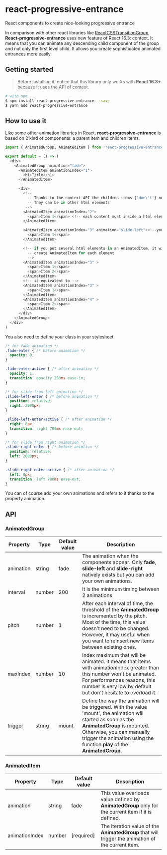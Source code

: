 # react-progressive-entrance
React components to create nice-looking progressive entrance

In comparison with other react libraries
like [ReactCSSTransitionGroup](https://reactjs.org/docs/animation.html),
**React-progressive-entrance** uses
new feature of React 16.3: context. It means that
you can animate any descending child component of the group and not only
the first level child.
It allows you create sophisticated animated entrances more easily.

## Getting started

> Before installing it, notice that this library only works with **React 16.3+** because it uses the API of context.

```bash
# with npm
$ npm install react-progressive-entrance --save
$ yarn add react-progressive-entrance
```

## How to use it

Like some other animation libraries in React, **react-progressive-entrance** is based on 2 kind of components:
a parent item and children items.

```js
import { AnimatedGroup, AnimatedItem } from 'react-progressive-entrance'

export default = () => (
  <div>
    <AnimatedGroup animation="fade">
      <AnimatedItem animationIndex="1">
        <h1>Title</h1>
      </AnimatedItem>

      <div>
        <!--
          -- Thanks to the context API the children items {'don\'t'} need to be direct children,
          -- They can be in other html elements
         -->
        <AnimatedItem animationIndex="2">
          <span>Item 1</span> <!-- each content must inside a html element -->
        </AnimatedItem>

        <AnimatedItem animationIndex="3" animation="slide-left"><!--you can override the animation -->
          <span>Item 1</span>
        </AnimatedItem>

        <!-- if you put several html elements in an AnimatedItem, it will automatically
          -- create AnimatedItem for each element
          -->
        <AnimatedItem animationIndex="3" >
          <span>Item 1</span>
          <span>Item 2</span>
        </AnimatedItem>
        <!-- is equivalent to -->
        <AnimatedItem animationIndex="3" >
          <span>Item 1</span>
        </AnimatedItem>
        <AnimatedItem animationIndex="4" >
          <span>Item 2</span>
        </AnimatedItem>
      </div>
    </AnimatedGroup>
  </div>
)

```

You also need to define your class in your stylesheet

```css
/* for fade animation */
.fade-enter { /* before animation */
  opacity: 0;
}

.fade-enter-active { /* after animation */
  opacity: 1;
  transition: opacity 250ms ease-in;
}

/* for slide from left animation */
.slide-left-enter { /* before animation */
  position: relative;
  right: 2000px;
}

.slide-left-enter-active { /* after animation */
  right: 0px;
  transition: right 700ms ease-out;
}

/* for slide from right animation */
.slide-right-enter { /* before animtion */
  position: relative;
  left: 2000px;
}

.slide-right-enter-active { /* after animation */
  left: 0px;
  transition: left 700ms ease-out;
}

```

You can of course add your own animations and refers to it thanks to the property animation.

## API

### AnimatedGroup

| Property  | Type   | Default value | Description                                                                                                                                                                                                                                            |
|-----------|--------|---------------|--------------------------------------------------------------------------------------------------------------------------------------------------------------------------------------------------------------------------------------------------------|
| animation | string | fade          | The animation when the components appear. Only **fade**, **slide-left** and **slide-right** natively exists but you can add your own animations.                                                                                                       |
| interval  | number | 200           | It is the minimum timing between 2 animations                                                                                                                                                                                                          |
| pitch     | number | 1             | After each interval of time, the threshold of the **AnimatedGroup** is incremented by the pitch. Most of the time, this value doesn't need to be changed. However, it may useful when you want to reinsert new items between existing ones.            |
| maxIndex  | number | 10            | Index maximum that will be animated. It means that items with animationIndex greater than this number won't be animated. For performances reasons, this number is very low by default but don't hesitate to overload it.                               |
| trigger   | string | mount         | Define the way the animation will be triggered. With the value 'mount', the animation will started as soon as the **AnimatedGroup** is mounted. Otherwise, you can manually trigger the animation using the function **play** of the **AnimatedGroup**. |


### AnimatedItem

| Property | Type | Default value | Description |
|----------------|--------|---------------|-----------------------------------------------------------------------------------------------------|
| animation | string | fade | This value overloads value defined by **AnimatedGroup** only for the current item if it is defined. |
| animationIndex | number | [required] | The iteration value of the **AnimatedGroup** that will trigger the animation of the current item. |

